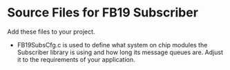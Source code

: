 # Source Files for FB19 Subscriber

Add these files to your project.

* FB19SubsCfg.c is used to define what system on chip modules the Subscriber library is using and how long its message queues are. Adjust it to the requirements of your application.
